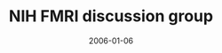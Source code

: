 ---
title: "NIH FMRI discussion group"
project_id: 
date: 2006-01-06
conference_id: ""
presenters:
   - peter_bandettini
summary: "<p>NIH FMRI discussion group</p>"
file: /assets/presentations/T184.ppt
filename: T184.ppt
layout: presentation
---